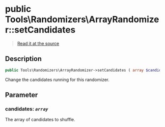 # public Tools\Randomizers\ArrayRandomizer::setCandidates

> [Read it at the source](https://github.com/julien-boudry/Condorcet/blob/master/src/Tools/Randomizers/ArrayRandomizer.php#L68)

## Description    

```php
public Tools\Randomizers\ArrayRandomizer->setCandidates ( array $candidates ): void
```

Change the candidates running for this randomizer.

## Parameter

### **candidates:** *`array`*   
The array of candidates to shuffle.    
